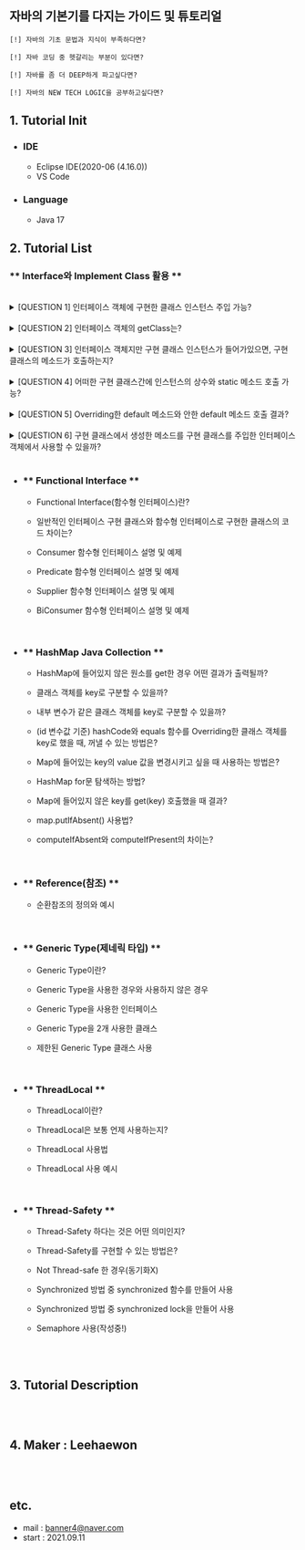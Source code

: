 ## 자바의 기본기를 다지는 가이드 및 튜토리얼

    [!] 자바의 기초 문법과 지식이 부족하다면?

    [!] 자바 코딩 중 헷갈리는 부분이 있다면?

    [!] 자바를 좀 더 DEEP하게 파고싶다면?

    [!] 자바의 NEW TECH LOGIC을 공부하고싶다면?

## 1. Tutorial Init

-   ### IDE
    -   Eclipse IDE(2020-06 (4.16.0))
    -   VS Code
-   ### Language
    -   Java 17

## 2. Tutorial List

### ** Interface와 Implement Class 활용 **
<br>
<details>
  <summary>  [QUESTION 1] 인터페이스 객체에 구현한 클래스 인스턴스 주입 가능?</summary>
  <br>
  <p>[ANSWER] 가능!</p>
</details>
<br>
<details>
  <summary>  [QUESTION 2] 인터페이스 객체의 getClass는?</summary>
    <br>
  <p>[ANSWER] samsungPhone 객체는 class interfaceSample.Samsung 클래스 입니다. <br>
[ANSWER] iPhone 객체는 class interfaceSample.IPhone 클래스 입니다.</p>
</details>
<br>
<details>
  <summary>  [QUESTION 3] 인터페이스 객체지만 구현 클래스 인스턴스가 들어가있으면, 구현 클래스의 메소드가 호출하는지?</summary>
    <br>
  <p>RESULT(samsung) : class interfaceSample.Samsung의 전화 메소드 호출!<br>
RESULT(ihpone) : class interfaceSample.IPhone의 전화 메소드 호출!
[ANSWER] 정상 호출됨!<br>
[ANSWER] iPhone 객체는 class interfaceSample.IPhone 클래스 입니다.</p>
</details>
<br>
<details>
  <summary>  [QUESTION 4] 어떠한 구현 클래스간에 인스턴스의 상수와 static 메소드 호출 가능?</summary>
    <br>
  <p>[!] 상수 호출<br>
samsung's TYPE : ELECTRONIC<br>
iPhone's TYPE : ELECTRONIC<br>
[!] static 메소드 호출<br>
samsung's telNo : X<br>
iPhone's telNo :  X<br>
SmartPhone's telNo : 010-1111-2222<br>
[ANSWER] 인터페이스 클래스로만 호출 가능(static 이니까)<br>
RESULT(ihpone) : class interfaceSample.IPhone의 전화 메소드 호출!<br>
[ANSWER] 정상 호출됨!<br>
[ANSWER] iPhone 객체는 class interfaceSample.IPhone 클래스 입니다.</p>
</details>
<br>
<details>
  <summary>  [QUESTION 5] Overriding한 default 메소드와 안한 default 메소드 호출 결과?</summary>
    <br>
  <p>[ANSWER] samsungPhone(Overriding) serialId : Samsung의 hashCode : 106642798<br>
[ANSWER] iPhone(Not Overriding) serialId : 106642798</p>
</details>
<br>
<details>
  <summary>  [QUESTION 6] 구현 클래스에서 생성한 메소드를 구현 클래스를 주입한 인터페이스 객체에서 사용할 수 있을까?</summary>
    <br>
  <p>[ANSWER] 인터페이스에서 정의되지 않았기 때문에 사용할 수 없다. 대신, downCasting을 통해 활용할 수 있다.<br>
(samsung) whoIsMyBestLeader : 이재용<br>
(iPhone) whoIsMyBestLeader : Steve Jobs</p>
</details>

<br/>

-   ### ** Functional Interface **

    -   Functional Interface(함수형 인터페이스)란?

    -   일반적인 인터페이스 구현 클래스와 함수형 인터페이스로 구현한 클래스의 코드 차이는?

    -   Consumer 함수형 인터페이스 설명 및 예제

    -   Predicate 함수형 인터페이스 설명 및 예제

    -   Supplier 함수형 인터페이스 설명 및 예제

    -   BiConsumer 함수형 인터페이스 설명 및 예제

<br/>

-   ### ** HashMap Java Collection **

    -   HashMap에 들어있지 않은 원소를 get한 경우 어떤 결과가 출력될까?

    -   클래스 객체를 key로 구분할 수 있을까?

    -   내부 변수가 같은 클래스 객체를 key로 구분할 수 있을까?

    -   (id 변수값 기준) hashCode와 equals 함수를 Overriding한 클래스 객체를 key로 했을 때, 꺼낼 수 있는 방법은?

    -   Map에 들어있는 key의 value 값을 변경시키고 싶을 때 사용하는 방법은?

    -   HashMap for문 탐색하는 방법?

    -   Map에 들어있지 않은 key를 get(key) 호출했을 때 결과?

    -   map.putIfAbsent() 사용법?

    -   computeIfAbsent와 computeIfPresent의 차이는?

<br/>

-   ### ** Reference(참조) **

    -   순환참조의 정의와 예시

<br/>

-   ### ** Generic Type(제네릭 타입) **

    -   Generic Type이란?

    -   Generic Type을 사용한 경우와 사용하지 않은 경우

    -   Generic Type을 사용한 인터페이스

    -   Generic Type을 2개 사용한 클래스

    -   제한된 Generic Type 클래스 사용

<br/>

-   ### ** ThreadLocal **

    -   ThreadLocal이란?

    -   ThreadLocal은 보통 언제 사용하는지?
    
    -   ThreadLocal 사용법

    -   ThreadLocal 사용 예시

<br/>

-   ### ** Thread-Safety **

    -   Thread-Safety 하다는 것은 어떤 의미인지?

    -   Thread-Safety를 구현할 수 있는 방법은?

    -   Not Thread-safe 한 경우(동기화X)

    -   Synchronized 방법 중 synchronized 함수를 만들어 사용

    -   Synchronized 방법 중 synchronized lock을 만들어 사용

    -   Semaphore 사용(작성중!)

<br/>

<br/>

## 3. Tutorial Description

<br/>
<br/>

## 4. Maker : Leehaewon

<br/>
<br/>

## etc.

-   mail : banner4@naver.com
-   start : 2021.09.11
